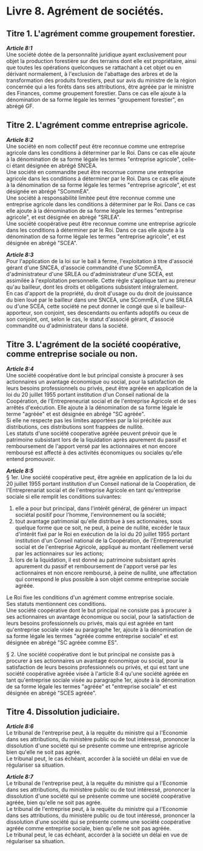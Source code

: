 # Livre 8. Agrément de sociétés.

## Titre 1. L'agrément comme groupement forestier.

***Article 8:1***  
Une société dotée de la personnalité juridique ayant exclusivement pour objet la production forestière sur des terrains dont elle est propriétaire, ainsi que toutes les opérations quelconques se rattachant à cet objet ou en dérivant normalement, à l'exclusion de l'abattage des arbres et de la transformation des produits forestiers, peut sur avis du ministre de la région concernée qui a les forêts dans ses attributions, être agréée par le ministre des Finances, comme groupement forestier. Dans ce cas elle ajoute à la dénomination de sa forme légale les termes "groupement forestier", en abrégé GF.

## Titre 2. L'agrément comme entreprise agricole.

***Article 8:2***  
Une société en nom collectif peut être reconnue comme une entreprise agricole dans les conditions à déterminer par le Roi. Dans ce cas elle ajoute à la dénomination de sa forme légale les termes "entreprise agricole", celle-ci étant désignée en abrégé SNCEA.  
Une société en commandite peut être reconnue comme une entreprise agricole dans les conditions à déterminer par le Roi. Dans ce cas elle ajoute à la dénomination de sa forme légale les termes "entreprise agricole", et est désignée en abrégé "SCommEA".  
Une société à responsabilité limitée peut être reconnue comme une entreprise agricole dans les conditions à déterminer par le Roi. Dans ce cas elle ajoute à la dénomination de sa forme légale les termes "entreprise agricole", et est désignée en abrégé "SRLEA".  
Une société coopérative peut être reconnue comme une entreprise agricole dans les conditions à déterminer par le Roi. Dans ce cas elle ajoute à la dénomination de sa forme légale les termes "entreprise agricole", et est désignée en abrégé "SCEA".

***Article 8:3***  
Pour l'application de la loi sur le bail à ferme, l'exploitation à titre d'associé gérant d'une SNCEA, d'associé commandité d'une SCommEA, d'administrateur d'une SRLEA ou d'administrateur d'une SCEA, est assimilée à l'exploitation personnelle. Cette règle s'applique tant au preneur qu'au bailleur, dont les droits et obligations subsistent intégralement.  
En cas d'apport de la propriété, du droit d'usage ou du droit de jouissance du bien loué par le bailleur dans une SNCEA, une SCommEA, d'une SRLEA ou d'une SCEA, cette société ne peut donner le congé que si le bailleur-apporteur, son conjoint, ses descendants ou enfants adoptifs ou ceux de son conjoint, ont, selon le cas, le statut d'associé gérant, d'associé commandité ou d'administrateur dans la société.

## Titre 3. L'agrément de la société coopérative, comme entreprise sociale ou non.

***Article 8:4***  
Une société coopérative dont le but principal consiste à procurer à ses actionnaires un avantage économique ou social, pour la satisfaction de leurs besoins professionnels ou privés, peut être agréée en application de la loi du 20 juillet 1955 portant institution d'un Conseil national de la Coopération, de l'Entrepreneuriat social et de l'entreprise Agricole et de ses arrêtés d'exécution. Elle ajoute à la dénomination de sa forme légale le terme "agréée" et est désignée en abrégé "SC agréée".  
Si elle ne respecte pas les limites apportées par la loi précitée aux distributions, ces distributions sont frappées de nullité.  
Les statuts d'une société cooperative agréée peuvent prévoir que le patrimoine subsistant lors de la liquidation après apurement du passif et remboursement de l'apport versé par les actionnaires et non encore remboursé est affecté à des activités économiques ou sociales qu'elle entend promouvoir.

***Article 8:5***  
§ 1er. Une société coopérative peut, être agréée en application de la loi du 20 juillet 1955 portant institution d'un Conseil national de la Coopération, de l'Entreprenariat social et de l'entreprise Agricole en tant qu'entreprise sociale si elle remplit les conditions suivantes:  
1. elle a pour but principal, dans l'intérêt général, de générer un impact sociétal positif pour l'homme, l'environnement ou la société;  
2. tout avantage patrimonial qu'elle distribue à ses actionnaires, sous quelque forme que ce soit, ne peut, à peine de nullité, excéder le taux d'intérêt fixé par le Roi en exécution de la loi du 20 juillet 1955 portant institution d'un Conseil national de la Coopération, de l'Entrepreneuriat social et de l'entreprise Agricole, appliqué au montant réellement versé par les actionnaires sur les actions;  
3. lors de la liquidation, il est donné au patrimoine subsistant après apurement du passif et remboursement de l'apport versé par les actionnaires et non encore remboursé, à peine de nullité, une affectation qui correspond le plus possible à son objet comme entreprise sociale agréée.  

Le Roi fixe les conditions d'un agrément comme entreprise sociale.  
Ses statuts mentionnent ces conditions.  
Une société coopérative dont le but principal ne consiste pas à procurer à ses actionnaires un avantage économique ou social, pour la satisfaction de leurs besoins professionnels ou privés, mais qui est agréée en tant qu'entreprise sociale visée au paragraphe 1er, ajoute à la dénomination de sa forme légale les termes "agréée comme entreprise sociale" et est désignée en abrégé "SC agréée comme ES".  

§ 2. Une société coopérative dont le but principal ne consiste pas à procurer à ses actionnaires un avantage économique ou social, pour la satisfaction de leurs besoins professionnels ou privés, et qui est tant une société coopérative agréée visée à l'article 8:4 qu'une société agréée en tant qu'entreprise sociale visée au paragraphe 1er, ajoute à la dénomination de sa forme légale les termes "agréée" et "entreprise sociale" et est désignée en abrégé "SCES agréée".

## Titre 4. Dissolution judiciaire.

***Article 8:6***  
Le tribunal de l'entreprise peut, à la requête du ministre qui a l'Economie dans ses attributions, du ministère public ou de tout intéressé, prononcer la dissolution d'une société qui se présente comme une entreprise agricole bien qu'elle ne soit pas agrée.  
Le tribunal peut, le cas échéant, accorder à la société un délai en vue de régulariser sa situation.

***Article 8:7***  
Le tribunal de l'entreprise peut, à la requête du ministre qui a l'Economie dans ses attributions, du ministère public ou de tout intéressé, prononcer la dissolution d'une société qui se présente comme une société coopérative agréée, bien qu'elle ne soit pas agrée.  
Le tribunal de l'entreprise peut, à la requête du ministre qui a l'Economie dans ses attributions, du ministère public ou de tout intéressé, prononcer la dissolution d'une société qui se présente comme une société coopérative agréée comme entreprise sociale, bien qu'elle ne soit pas agréée.  
Le tribunal peut, le cas échéant, accorder à la société un délai en vue de régulariser sa situation.
